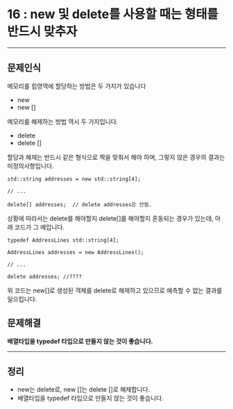 # 16 : new 및 delete를 사용할 때는 형태를 반드시 맞추자

---
## 문제인식
메모리를 힙영역에 할당하는 방법은 두 가지가 있습니다

- new
- new []

메모리를 해제하는 방법 역시 두 가지입니다.

- delete
- delete []

할당과 해제는 반드시 같은 형식으로 짝을 맞춰서 해야 하며, 그렇지 않은 경우의 결과는 미정의사항입니다.

```
std::string addresses = new std::string[4];

// ...

delete[] addresses;  // delete addresses은 안됨.
```

상황에 따라서는 delete를 해야할지 delete[]를 해야할지 혼동되는 경우가 있는데, 아래 코드가 그 예입니다.

```
typedef AddressLines std::string[4];

AddressLines addresses = new AddressLines();

// ...

delete addresses; //????
```

위 코드는 new[]로 생성된 객체를 delete로 해제하고 있으므로 예측할 수 없는 결과를 일으킵니다.

## 문제해결
**배열타입을 typedef 타입으로 만들지 않는 것이 좋습니다.**

---
## 정리
- new는 delete로, new []는 delete []로 해제합니다.
- 배열타입을 typedef 타입으로 만들지 않는 것이 좋습니다.
